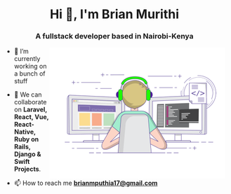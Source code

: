 <h1 align="center">Hi 👋, I'm Brian Murithi</h1>
<h3 align="center">A fullstack developer based in Nairobi-Kenya</h3>
<img align="right" alt="Coding" width="400" src="https://raw.githubusercontent.com/devSouvik/devSouvik/master/gif3.gif">


- 🔭 I’m currently working on a bunch of stuff

- 👯 We can collaborate on **Laravel, React, Vue, React-Native, Ruby on Rails, Django & Swift Projects**.

- 📫 How to reach me **brianmputhia17@gmail.com**


